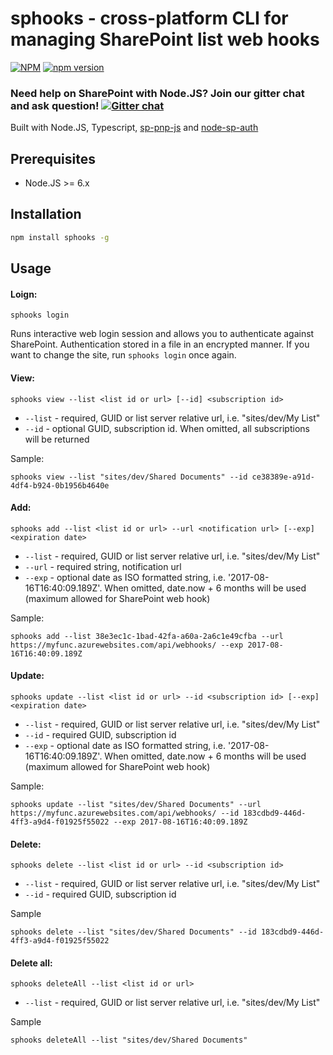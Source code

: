 # sphooks - cross-platform CLI for managing SharePoint list web hooks

[![NPM](https://nodei.co/npm/sphooks.png?mini=true)](https://nodei.co/npm/sphooks/)
[![npm version](https://badge.fury.io/js/sphooks.svg)](https://badge.fury.io/js/sphooks)

### Need help on SharePoint with Node.JS? Join our gitter chat and ask question! [![Gitter chat](https://badges.gitter.im/gitterHQ/gitter.png)](https://gitter.im/sharepoint-node/Lobby)

Built with Node.JS, Typescript, [sp-pnp-js](https://github.com/SharePoint/PnP-JS-Core) and [node-sp-auth](https://github.com/s-KaiNet/node-sp-auth) 

## Prerequisites
 - Node.JS >= 6.x


## Installation

```bash
npm install sphooks -g
```

## Usage

#### Loign:
```
sphooks login
```
Runs interactive web login session and allows you to authenticate against SharePoint. Authentication stored in a file in an encrypted manner. If you want to change the site, run `sphooks login` once again. 


#### View:

```
sphooks view --list <list id or url> [--id] <subscription id>
```
 - `--list` - required, GUID or list server relative url, i.e. "sites/dev/My List"
 - `--id` - optional GUID, subscription id. When omitted, all subscriptions will be returned

 Sample:   
 ```
 sphooks view --list "sites/dev/Shared Documents" --id ce38389e-a91d-4df4-b924-0b1956b4640e
```

#### Add: 
```
sphooks add --list <list id or url> --url <notification url> [--exp] <expiration date>
```
 - `--list` - required, GUID or list server relative url, i.e. "sites/dev/My List"
 - `--url` - required string, notification url
 - `--exp` - optional date as ISO formatted string, i.e. '2017-08-16T16:40:09.189Z'. When omitted, date.now + 6 months will be used (maximum allowed for SharePoint web hook)

 Sample:  
 ```
 sphooks add --list 38e3ec1c-1bad-42fa-a60a-2a6c1e49cfba --url https://myfunc.azurewebsites.com/api/webhooks/ --exp 2017-08-16T16:40:09.189Z
 ```


#### Update:
```
sphooks update --list <list id or url> --id <subscription id> [--exp] <expiration date>
```

 - `--list` - required, GUID or list server relative url, i.e. "sites/dev/My List"
  - `--id` - required GUID, subscription id
 - `--exp` - optional date as ISO formatted string, i.e. '2017-08-16T16:40:09.189Z'. When omitted, date.now + 6 months will be used (maximum allowed for SharePoint web hook)

 Sample:  
 ```
 sphooks update --list "sites/dev/Shared Documents" --url https://myfunc.azurewebsites.com/api/webhooks/ --id 183cdbd9-446d-4ff3-a9d4-f01925f55022 --exp 2017-08-16T16:40:09.189Z
```

#### Delete:
```
sphooks delete --list <list id or url> --id <subscription id>
```

 - `--list` - required, GUID or list server relative url, i.e. "sites/dev/My List"
 - `--id` - required GUID, subscription id

Sample 
```
sphooks delete --list "sites/dev/Shared Documents" --id 183cdbd9-446d-4ff3-a9d4-f01925f55022
```

 #### Delete all:
 ```
 sphooks deleteAll --list <list id or url>
 ```
  - `--list` - required, GUID or list server relative url, i.e. "sites/dev/My List"

Sample 
```
sphooks deleteAll --list "sites/dev/Shared Documents" 
```
